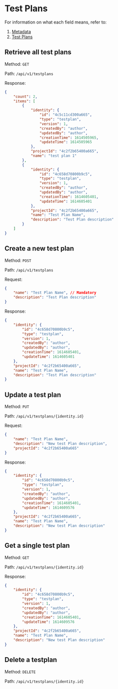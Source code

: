 # **Test Plans**

For information on what each field means, refer to:

1. [Metadata](../proto/metadata.md)
2. [Test Plans](../proto/testplan.md)


## Retrieve all test plans
Method: `GET`

Path: `/api/v1/testplans`

Response:
```json
{
    "count": 2,
    "items": [
        {
            "identity": {
                "id": "4c5c11cd300a665",
                "type": "testplan",
                "version": 1,
                "createdBy": "author",
                "updatedBy": "author",
                "creationTime": 1614505965,
                "updateTime": 1614505965
            },
            "projectId": "4c2f2b65400a665",
            "name": "test plan 1"
        },
        {
            "identity": {
                "id": "4c658d70800b9c5",
                "type": "testplan",
                "version": 1,
                "createdBy": "author",
                "updatedBy": "author",
                "creationTime": 1614605401,
                "updateTime": 1614605401
            },
            "projectId": "4c2f2b65400a665",
            "name": "Test Plan Name",
            "description": "Test Plan description"
        }
    ]
}
```


## Create a new test plan
Method: `POST`

Path: `/api/v1/testplans`

Request:    
```json
{
    "name": "Test Plan Name", // Mandatory
    "description": "Test Plan description"
}
```
Response:
```json
{
    "identity": {
        "id": "4c658d70800b9c5",
        "type": "testplan",
        "version": 1,
        "createdBy": "author",
        "updatedBy": "author",
        "creationTime": 1614605401,
        "updateTime": 1614605401
    },
    "projectId": "4c2f2b65400a665",
    "name": "Test Plan Name",
    "description": "Test Plan description"
}
```

## Update a test plan
Method: `PUT`

Path: `/api/v1/testplans/{identity.id}`



Request:    
```json
{
    "name": "Test Plan Name",
    "description": "New test Plan description",
    "projectId": "4c2f2b65400a665"
}
```
Response:
```json
{
    "identity": {
        "id": "4c658d70800b9c5",
        "type": "testplan",
        "version": 1,
        "createdBy": "author",
        "updatedBy": "author",
        "creationTime": 1614605401,
        "updateTime": 1614609576
    },
    "projectId": "4c2f2b65400a665",
    "name": "Test Plan Name",
    "description": "New test Plan description"
}
```

## Get a single test plan
Method: `GET`

Path: `/api/v1/testplans/{identity.id}`

Response:
```json
{
    "identity": {
        "id": "4c658d70800b9c5",
        "type": "testplan",
        "version": 1,
        "createdBy": "author",
        "updatedBy": "author",
        "creationTime": 1614605401,
        "updateTime": 1614609576
    },
    "projectId": "4c2f2b65400a665",
    "name": "Test Plan Name",
    "description": "New test Plan description"
}
```

## Delete a testplan
Method: `DELETE`

Path: `/api/v1/testplans/{identity.id}`

